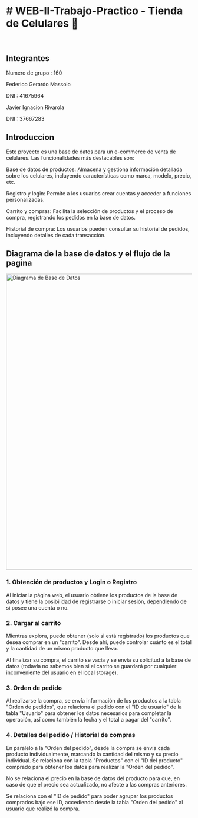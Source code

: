 <h1>  # WEB-II-Trabajo-Practico - Tienda de Celulares 📱 </h1>

<br>

<h2>Integrantes</h2>

Numero de grupo : 160

Federico Gerardo Massolo  

DNI : 41675964

Javier Ignacion Rivarola  

DNI : 37667283

<h2>Introduccion</h2>

Este proyecto es una base de datos para un e-commerce de venta de celulares. Las funcionalidades más destacables son:

Base de datos de productos: Almacena y gestiona información detallada sobre los celulares, incluyendo características como marca, modelo, precio, etc.

Registro y login: Permite a los usuarios crear cuentas y acceder a funciones personalizadas.

Carrito y compras: Facilita la selección de productos y el proceso de compra, registrando los pedidos en la base de datos.

Historial de compra: Los usuarios pueden consultar su historial de pedidos, incluyendo detalles de cada transacción.

 <h2>Diagrama de la base de datos y el flujo de la pagina</h2>


<img src="https://github.com/user-attachments/assets/178b5323-8527-440d-af13-ee85a5ac16c9" alt="Diagrama de Base de Datos" width="800"/>


<h3>1. Obtención de productos y Login o Registro</h3> Al iniciar la página web, el usuario obtiene los productos de la base de datos y tiene la posibilidad de registrarse o iniciar sesión, dependiendo de si posee una cuenta o no.

<h3>2. Cargar al carrito</h3> Mientras explora, puede obtener (solo si está registrado) los productos que desea comprar en un "carrito".
Desde ahí, puede controlar cuánto es el total y la cantidad de un mismo producto que lleva.

Al finalizar su compra, el carrito se vacía y se envía su solicitud a la base de datos (todavía no sabemos bien si el carrito se guardará por cualquier inconveniente del usuario en el local storage).

<h3>3. Orden de pedido</h3> Al realizarse la compra, se envía información de los productos a la tabla "Orden de pedidos", que relaciona el pedido con el "ID de usuario" de la tabla "Usuario" para obtener los datos necesarios para completar la operación, así como también la fecha y el total a pagar del "carrito".

<h3>4. Detalles del pedido / Historial de compras</h3> En paralelo a la "Orden del pedido", desde la compra se envía cada producto individualmente, marcando la cantidad del mismo y su precio individual.
Se relaciona con la tabla "Productos" con el "ID del producto" comprado para obtener los datos para realizar la "Orden del pedido".

No se relaciona el precio en la base de datos del producto para que, en caso de que el precio sea actualizado, no afecte a las compras anteriores.

Se relaciona con el "ID de pedido" para poder agrupar los productos comprados bajo ese ID, accediendo desde la tabla "Orden del pedido" al usuario que realizó la compra.
